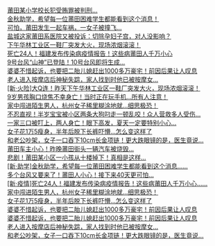   
[莆田某小学校长犯受贿罪被判刑...](http://www.dianyue.me/archives/881/5ecsbigye6yuxmrp/)  
[金秋助学，希望每一位莆田困难学生都能看到这个消息！](http://www.dianyue.me/archives/969/tqsp7mdr4unzaj4c/)  
[可怕，莆田发生一起车祸，一女子被撞飞...](http://www.dianyue.me/archives/419/vixujbqydqmvwb97/)  
[盐城这家莆田系医院又被投诉：切除孕妇子宫，对人没影响？](http://www.dianyue.me/archives/154/60g2yevytdr1z4c6/)  
[下午华林工业区一鞋厂突发大火，现场浓烟滚滚！](http://www.dianyue.me/archives/903/hjzk8r7ioxbo36zc/)  
[死亡24人！福建发布传染病疫情报告！这些病莆田人千万小心](http://www.dianyue.me/archives/881/xxq2u9npw1ekybzx/)  
[9号台风“山神”已登陆！10号台风即将生成...](http://www.dianyue.me/archives/985/w018qngyqaw6r8lr/)  
[婆婆不惜起诉，也要把二胎儿媳赶出1000多万豪宅！前因后果让人叹息](http://www.dianyue.me/archives/881/6xbilh0us9lhx80b/)  
[老人进入按摩店后神秘失踪，家人找到时他已被按摩女…](http://www.dianyue.me/archives/903/1b5wqn4a4dnftpvt/)  
[[新·火险]大Q连！昨天下午华林工业区一鞋厂突发大火，现场浓烟滚滚！](http://www.dianyue.me/archives/874/dxzrbrpncce46h3t/)  
[9岁男孩胸口烧焦不幸身亡！当时正在玩手机…所有人注意！](http://www.dianyue.me/archives/969/m5hxhb5vi8g6drak/)  
[家中闯进陌生男人，杭州女子稀里糊涂地就...细思极恐！](http://www.dianyue.me/archives/355/5vgantafwd16qopf/)  
[不忍直视！半岁宝宝被小区两条大狗叼走一顿乱咬！众人营救多人受伤…](http://www.dianyue.me/archives/134/eawe38fmy4d9axqx/)  
[一家三口被叮上，两人身亡！眼下高发，夏天一定要特别小心...](http://www.dianyue.me/archives/413/xw2rhzvqgz5r8b54/)  
[女子花1万5瘦身，半年后脱下长裤吓懵...怎么变这样了](http://www.dianyue.me/archives/848/x715gp86ls318iwf/)  
[和老公吵架，女子一口吞下10cm长金项链！更大跌眼镜的是，医生竟说…](http://www.dianyue.me/archives/676/hxu2r9dnlgtif2rq/)  
[莆田车主小心！昨晚莆田街头一辆汽车被烧毁...](http://www.dianyue.me/archives/378/ul15zxm3k3u9och7/)  
[悲剧！莆田某小区一小孩从十楼掉下！真相是这样...](http://www.dianyue.me/archives/391/hq0utoq3sj59pao2/)  
[[新·助学]金秋助学，希望每一位莆田困难学生都能看到这个消息……](http://www.dianyue.me/archives/931/1kuemcrql3mh5o86/)  
[多个台风又要来了！莆田人小心！接下来40天更可怕...](http://www.dianyue.me/archives/404/eqcrdsnacyy89uft/)  
[[新·疫情]死亡24人！福建发布传染病疫情报告！这些病莆田人千万小心……](http://www.dianyue.me/archives/864/ps8k0njj5mzwpfsv/)  
[家中闯进陌生男人，杭州女子稀里糊涂地就...细思极恐！](http://www.dianyue.me/archives/420/qrwnrqoynuy7uusq/)  
[女子花1万5瘦身，半年后脱下长裤吓懵...怎么变这样了](http://www.dianyue.me/archives/448/51vgp52jlqnd3q38/)  
[婆婆不惜起诉，也要把二胎儿媳赶出1000多万豪宅！前因后果让人叹息](http://www.dianyue.me/archives/848/ikqpjotbh6g47de0/)  
[婆婆不惜起诉，也要把二胎儿媳赶出1000多万豪宅！前因后果让人叹息](http://www.dianyue.me/archives/237/99giyejujej8p6g7/)  
[老人进入按摩店后神秘失踪，家人找到时他已被按摩女…](http://www.dianyue.me/archives/280/psnidhnbtewii5bp/)  
[和老公吵架，女子一口吞下10cm长金项链！更大跌眼镜的是，医生竟说…](http://www.dianyue.me/archives/474/c2n9k58e3t3p2l9j/)